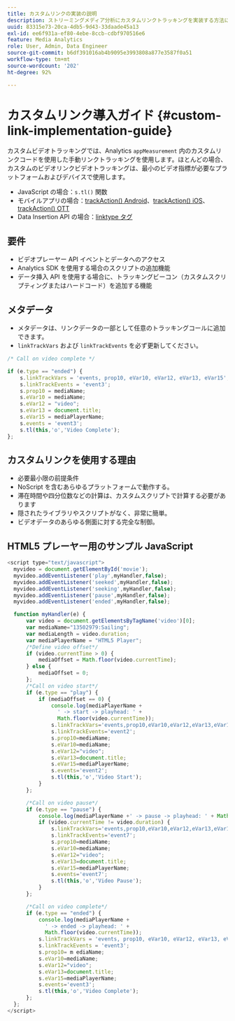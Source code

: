 ```yaml
---
title: カスタムリンクの実装の説明
description: ストリーミングメディア分析にカスタムリンクトラッキングを実装する方法について説明します。
uuid: 83315e73-20ca-4db5-9d43-33daade45a13
exl-id: ee6f931a-ef80-4ebe-8ccb-cdbf970516e6
feature: Media Analytics
role: User, Admin, Data Engineer
source-git-commit: b6df391016ab4b9095e3993808a877e3587f0a51
workflow-type: tm+mt
source-wordcount: '202'
ht-degree: 92%

---
```


# カスタムリンク導入ガイド {#custom-link-implementation-guide}

カスタムビデオトラッキングでは、Analytics `appMeasurement` 内のカスタムリンクコードを使用した手動リンクトラッキングを使用します。ほとんどの場合、カスタムのビデオリンクビデオトラッキングは、最小のビデオ指標が必要なプラットフォームおよびデバイスで使用します。

* JavaScript の場合：`s.tl()` 関数
* モバイルアプリの場合：[trackAction() Android](https://experienceleague.adobe.com/docs/mobile-services/android/analytics-android/actions.html?lang=ja)、[trackAction() iOS](https://experienceleague.adobe.com/docs/mobile-services/ios/analytics-ios/actions.html?lang=ja)、[trackAction() OTT](/help/sdk-implement/analytics-with-ott/track-app-actions.md)
* Data Insertion API の場合：[linktype タグ](https://github.com/AdobeDocs/analytics-1.4-apis/blob/master/docs/data-insertion-api/reference/r_supported_tags.md)

## 要件

* ビデオプレーヤー API イベントとデータへのアクセス
* Analytics SDK を使用する場合のスクリプトの追加機能
* データ挿入 API を使用する場合に、トラッキングビーコン（カスタムスクリプティングまたはハードコード）を追加する機能

## メタデータ

* メタデータは、リンクデータの一部として任意のトラッキングコールに追加できます。
* `linkTrackVars` および `linkTrackEvents` を必ず更新してください。

```javascript
/* Call on video complete */

if (e.type == "ended") {  
    s.linkTrackVars = 'events, prop10, eVar10, eVar12, eVar13, eVar15';
    s.linkTrackEvents = 'event3';
    s.prop10 = mediaName;
    s.eVar10 = mediaName;
    s.eVar12 = "video";
    s.eVar13 = document.title;
    s.eVar15 = mediaPlayerName;
    s.events = 'event3';
    s.tl(this,'o','Video Complete');
};
```

## カスタムリンクを使用する理由

* 必要最小限の前提条件
* NoScript を含むあらゆるプラットフォームで動作する。
* 滞在時間や四分位数などの計算は、カスタムスクリプトで計算する必要があります
* 隠されたライブラリやスクリプトがなく、非常に簡単。
* ビデオデータのあらゆる側面に対する完全な制御。

## HTML5 プレーヤー用のサンプル JavaScript

```javascript
<script type="text/javascript">
  myvideo = document.getElementById('movie');
  myvideo.addEventListener('play',myHandler,false);
  myvideo.addEventListener('seeked',myHandler,false);
  myvideo.addEventListener('seeking',myHandler,false);
  myvideo.addEventListener('pause',myHandler,false);
  myvideo.addEventListener('ended',myHandler,false);

  function myHandler(e) {
      var video = document.getElementsByTagName('video')[0];
      var mediaName="13502979:Sailing";
      var mediaLength = video.duration;
      var mediaPlayerName = "HTML5 Player";
      /*Define video offset*/
      if (video.currentTime > 0) {
          mediaOffset = Math.floor(video.currentTime);
      } else {
          mediaOffset = 0;
      };
      /*Call on video start*/
      if (e.type == "play") {
          if (mediaOffset == 0) {
              console.log(mediaPlayerName +
                ' -> start -> playhead: ' +  
                Math.floor(video.currentTime));
              s.linkTrackVars='events,prop10,eVar10,eVar12,eVar13,eVar15';
              s.linkTrackEvents='event2';
              s.prop10=mediaName;
              s.eVar10=mediaName;
              s.eVar12="video";
              s.eVar13=document.title;
              s.eVar15=mediaPlayerName;
              s.events='event2';
              s.tl(this,'o','Video Start');
          }
      };

      /*Call on video pause*/
      if (e.type == "pause") {
          console.log(mediaPlayerName +' -> pause -> playhead: ' + Math.floor(video.currentTime));
          if (video.currentTime != video.duration) {
              s.linkTrackVars='events,prop10,eVar10,eVar12,eVar13,eVar15';
              s.linkTrackEvents='event7';
              s.prop10=mediaName;
              s.eVar10=mediaName;
              s.eVar12="video";
              s.eVar13=document.title;
              s.eVar15=mediaPlayerName;
              s.events='event7';
              s.tl(this,'o','Video Pause');
          }
      };

      /*Call on video complete*/
      if (e.type == "ended") {
          console.log(mediaPlayerName +
            ' -> ended -> playhead: ' +
            Math.floor(video.currentTime));
          s.linkTrackVars = 'events, prop10, eVar10, eVar12, eVar13, eVar15';
          s.linkTrackEvents = 'event3';
          s.prop10= m ediaName;
          s.eVar10=mediaName;
          s.eVar12="video";
          s.eVar13=document.title;
          s.eVar15=mediaPlayerName;
          s.events='event3';
          s.tl(this,'o','Video Complete');
      };
  };
</script>
```
